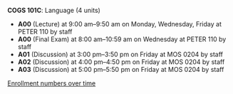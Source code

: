 **COGS 101C**: Language (4 units)

- **A00** (Lecture) at 9:00 am–9:50 am on Monday, Wednesday, Friday at PETER 110 by staff
- **A00** (Final Exam) at 8:00 am–10:59 am on Wednesday at PETER 110 by staff
- **A01** (Discussion) at 3:00 pm–3:50 pm on Friday at MOS 0204 by staff
- **A02** (Discussion) at 4:00 pm–4:50 pm on Friday at MOS 0204 by staff
- **A03** (Discussion) at 5:00 pm–5:50 pm on Friday at MOS 0204 by staff

[Enrollment numbers over time](./COGS101C.tsv)
